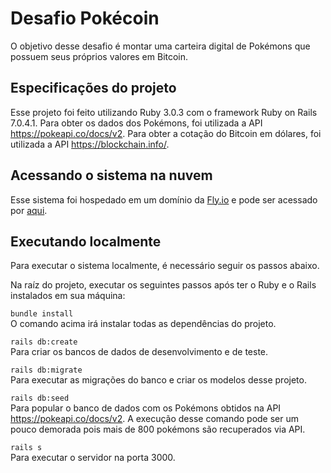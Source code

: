 # Desafio Pokécoin

O objetivo desse desafio é montar uma carteira digital de Pokémons que possuem seus próprios valores em Bitcoin.

## Especificações do projeto

Esse projeto foi feito utilizando Ruby 3.0.3 com o framework Ruby on Rails 7.0.4.1.
Para obter os dados dos Pokémons, foi utilizada a API https://pokeapi.co/docs/v2.
Para obter a cotação do Bitcoin em dólares, foi utilizada a API https://blockchain.info/.

## Acessando o sistema na nuvem

Esse sistema foi hospedado em um domínio da [Fly.io](https://fly.io) e pode ser acessado por [aqui](https://pokecoin.fly.dev/).

## Executando localmente

Para executar o sistema localmente, é necessário seguir os passos abaixo.

Na raíz do projeto, executar os seguintes passos após ter o Ruby e o Rails instalados em sua máquina:

```bundle install```  
O comando acima irá instalar todas as dependências do projeto.

```rails db:create```  
Para criar os bancos de dados de desenvolvimento e de teste.

```rails db:migrate```  
Para executar as migrações do banco e criar os modelos desse projeto.

```rails db:seed```  
Para popular o banco de dados com os Pokémons obtidos na API https://pokeapi.co/docs/v2. A execução desse comando pode ser um pouco demorada pois mais de 800 pokémons são recuperados via API.

```rails s```  
Para executar o servidor na porta 3000.
